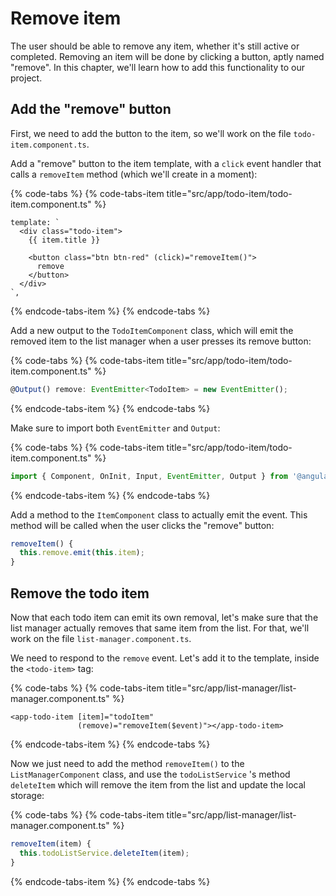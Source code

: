 # Remove item

The user should be able to remove any item, whether it's still active or completed. Removing an item will be done by clicking a button, aptly named "remove". In this chapter, we'll learn how to add this functionality to our project.

## Add the "remove" button

First, we need to add the button to the item, so we'll work on the file `todo-item.component.ts`.

Add a "remove" button to the item template, with a `click` event handler that calls a `removeItem` method \(which we'll create in a moment\):

{% code-tabs %}
{% code-tabs-item title="src/app/todo-item/todo-item.component.ts" %}
```markup
template: `
  <div class="todo-item">
    {{ item.title }}

    <button class="btn btn-red" (click)="removeItem()">
      remove
    </button>
  </div>
`,
```
{% endcode-tabs-item %}
{% endcode-tabs %}

Add a new output to the `TodoItemComponent` class, which will emit the removed item to the list manager when a user presses its remove button:

{% code-tabs %}
{% code-tabs-item title="src/app/todo-item/todo-item.component.ts" %}
```typescript
@Output() remove: EventEmitter<TodoItem> = new EventEmitter();
```
{% endcode-tabs-item %}
{% endcode-tabs %}

Make sure to import both `EventEmitter` and `Output`:

{% code-tabs %}
{% code-tabs-item title="src/app/todo-item/todo-item.component.ts" %}
```typescript
import { Component, OnInit, Input, EventEmitter, Output } from '@angular/core';
```
{% endcode-tabs-item %}
{% endcode-tabs %}

Add a method to the `ItemComponent` class to actually emit the event. This method will be called when the user clicks the "remove" button:

```typescript
removeItem() {
  this.remove.emit(this.item);
}
```

## Remove the todo item

Now that each todo item can emit its own removal, let's make sure that the list manager actually removes that same item from the list. For that, we'll work on the file `list-manager.component.ts`.

We need to respond to the `remove` event. Let's add it to the template, inside the `<todo-item>` tag:

{% code-tabs %}
{% code-tabs-item title="src/app/list-manager/list-manager.component.ts" %}
```markup
<app-todo-item [item]="todoItem"
               (remove)="removeItem($event)"></app-todo-item>
```
{% endcode-tabs-item %}
{% endcode-tabs %}

Now we just need to add the method `removeItem()` to the `ListManagerComponent` class, and use the `todoListService` 's method `deleteItem` which will remove the item from the list and update the local storage:

{% code-tabs %}
{% code-tabs-item title="src/app/list-manager/list-manager.component.ts" %}
```typescript
removeItem(item) {
  this.todoListService.deleteItem(item);
}
```
{% endcode-tabs-item %}
{% endcode-tabs %}

